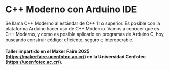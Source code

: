 # C++ Moderno con Arduino IDE
Se llama C++ Moderno al estándar de C++ 11 o superior. Es posible con la plataforma Arduino hacer uso de C++ Moderno. Vamos a conocer
que es C++ Moderno, y como es posible aplicarlo en programas de Arduino C, hoy, buscando construir código: eficiente, seguro e interoperable.

#### Taller impartido en el Maker Faire 2025 (https://makerfaire.ucenfotec.ac.cr/) en la Universidad Cenfotec (https://ucenfotec.ac.cr/). 


